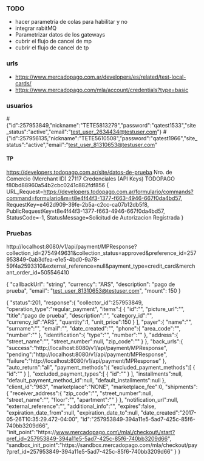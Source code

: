 ### TODO


- hacer parametria de colas para habilitar y no 
- integrar rabitMQ
- Parametrizar datos de los gateways
- cubrir el flujo de cancel de mp
- cubrir el flujo de cancel de tp



### urls
- https://www.mercadopago.com.ar/developers/es/related/test-local-cards/
- https://www.mercadopago.com/mla/account/credentials?type=basic

### usuarios
 #{"id":257953849,"nickname":"TETE5813279","password":"qatest1533","site_status":"active","email":"test_user_2634434@testuser.com"}
 #{"id":257956135,"nickname":"TETE5610508","password":"qatest1966","site_status":"active","email":"test_user_81310653@testuser.com"

#### TP 
https://developers.todopago.com.ar/site/datos-de-prueba
Nro. de Comercio (Merchant ID) 27117
Credenciales (API Keys) TODOPAGO f80bd88960a54b2cbc0241c882fdf856
{
URL_Request=https://developers.todopago.com.ar/formulario/commands?command=formulario&m=t8e4f44f3-1377-f663-4946-667f0da4bd57, 
RequestKey=e462d909-39fe-2b5a-c2cc-ca07b12db5f8, 
PublicRequestKey=t8e4f44f3-1377-f663-4946-667f0da4bd57, 
StatusCode=-1, 
StatusMessage=Solicitud de Autorizacion Registrada
}

 
 ### Pruebas
 
 http://localhost:8080/v1/api/payment/MPResponse?collection_id=2754949631&collection_status=approved&preference_id=257953849-0ab3dfea-e1e5-4bd0-9a78-59f4a2593310&external_reference=null&payment_type=credit_card&merchant_order_id=505546410
 
 {
  "callbackUrl": "string",
  "currency": "ARS",
  "description": "pago de prueba",
  "email": "test_user_81310653@testuser.com",
  "mount": 150
}


{
    "status":201,
    "response":{
        "collector_id":257953849,
        "operation_type":"regular_payment",
        "items":[
            {
                "id":"",
                "picture_url":"",
                "title":"pago de prueba",
                "description":"",
                "category_id":"",
                "currency_id":"ARS",
                "quantity":1,
                "unit_price":150
            }
        ],
        "payer":{
            "name":"",
            "surname":"",
            "email":"",
            "date_created":"",
            "phone":{
                "area_code":"",
                "number":""
            },
            "identification":{
                "type":"",
                "number":""
            },
            "address":{
                "street_name":"",
                "street_number":null,
                "zip_code":""
            }
        },
        "back_urls":{
            "success":"http:\/\/localhost:8080\/v1\/api\/payment\/MPResponse",
            "pending":"http:\/\/localhost:8080\/v1\/api\/payment\/MPResponse",
            "failure":"http:\/\/localhost:8080\/v1\/api\/payment\/MPResponse"
        },
        "auto_return":"all",
        "payment_methods":{
            "excluded_payment_methods":[
                {
                    "id":""
                }
            ],
            "excluded_payment_types":[
                {
                    "id":""
                }
            ],
            "installments":null,
            "default_payment_method_id":null,
            "default_installments":null
        },
        "client_id":"963",
        "marketplace":"NONE",
        "marketplace_fee":0,
        "shipments":{
            "receiver_address":{
                "zip_code":"",
                "street_number":null,
                "street_name":"",
                "floor":"",
                "apartment":""
            }
        },
        "notification_url":null,
        "external_reference":"",
        "additional_info":"",
        "expires":false,
        "expiration_date_from":null,
        "expiration_date_to":null,
        "date_created":"2017-05-26T10:35:29.472-04:00",
        "id":"257953849-394a11e5-5ad7-425c-85f6-740bb3209d66",
        "init_point":"https:\/\/www.mercadopago.com\/mla\/checkout\/start?pref_id=257953849-394a11e5-5ad7-425c-85f6-740bb3209d66",
        "sandbox_init_point":"https:\/\/sandbox.mercadopago.com\/mla\/checkout\/pay?pref_id=257953849-394a11e5-5ad7-425c-85f6-740bb3209d66"
    }
}